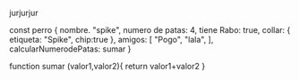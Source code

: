 jurjurjur


const perro {
    nombre. "spike",
    numero de patas: 4,
    tiene Rabo: true,
    collar: {
        etiqueta: "Spike",
        chip:true
    },
    amigos: [
        "Pogo",
        "lala",
    ],
    calcularNumerodePatas: sumar
}

function sumar (valor1,valor2){
    return valor1+valor2
}